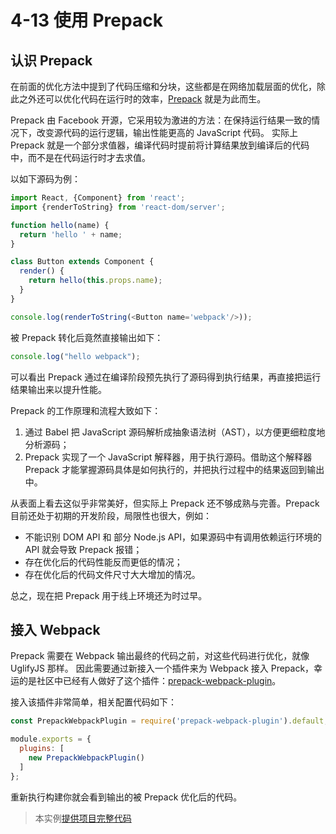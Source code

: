 4-13 使用 Prepack
===============

认识 Prepack
----------

在前面的优化方法中提到了代码压缩和分块，这些都是在网络加载层面的优化，除此之外还可以优化代码在运行时的效率，[Prepack](https://prepack.io) 就是为此而生。

Prepack 由 Facebook 开源，它采用较为激进的方法：在保持运行结果一致的情况下，改变源代码的运行逻辑，输出性能更高的 JavaScript 代码。 实际上 Prepack 就是一个部分求值器，编译代码时提前将计算结果放到编译后的代码中，而不是在代码运行时才去求值。

以如下源码为例：

```js
import React, {Component} from 'react';
import {renderToString} from 'react-dom/server';

function hello(name) {
  return 'hello ' + name;
}

class Button extends Component {
  render() {
    return hello(this.props.name);
  }
}

console.log(renderToString(<Button name='webpack'/>));

```

被 Prepack 转化后竟然直接输出如下：

```js
console.log("hello webpack");

```

可以看出 Prepack 通过在编译阶段预先执行了源码得到执行结果，再直接把运行结果输出来以提升性能。

Prepack 的工作原理和流程大致如下：

1.  通过 Babel 把 JavaScript 源码解析成抽象语法树（AST），以方便更细粒度地分析源码；
2.  Prepack 实现了一个 JavaScript 解释器，用于执行源码。借助这个解释器 Prepack 才能掌握源码具体是如何执行的，并把执行过程中的结果返回到输出中。

从表面上看去这似乎非常美好，但实际上 Prepack 还不够成熟与完善。Prepack 目前还处于初期的开发阶段，局限性也很大，例如：

*   不能识别 DOM API 和 部分 Node.js API，如果源码中有调用依赖运行环境的 API 就会导致 Prepack 报错；
*   存在优化后的代码性能反而更低的情况；
*   存在优化后的代码文件尺寸大大增加的情况。

总之，现在把 Prepack 用于线上环境还为时过早。

接入 Webpack
----------

Prepack 需要在 Webpack 输出最终的代码之前，对这些代码进行优化，就像 UglifyJS 那样。 因此需要通过新接入一个插件来为 Webpack 接入 Prepack，幸运的是社区中已经有人做好了这个插件：[prepack-webpack-plugin](https://github.com/gajus/prepack-webpack-plugin)。

接入该插件非常简单，相关配置代码如下：

```js
const PrepackWebpackPlugin = require('prepack-webpack-plugin').default;

module.exports = {
  plugins: [
    new PrepackWebpackPlugin()
  ]
};

```

重新执行构建你就会看到输出的被 Prepack 优化后的代码。

> 本实例<a href="../zip/4-13使用Prepack.zip" target="_blank">提供项目完整代码</a>
